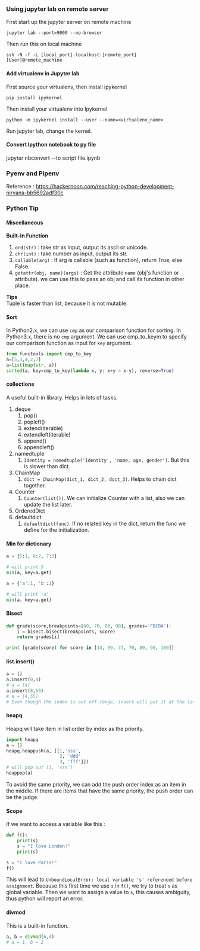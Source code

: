 ### Using jupyter lab on remote server
First start up the jupyter server on remote machine
```
jupyter lab --port=9000 --no-browser
```
Then run this on local machine 
```
ssh -N -f -L [local_port]:localhost:[remote_port] [User]@remote_machine
```

#### Add virtualenv in Jupyter lab
First source your virtualenv, then install ipykernel
```
pip install ipykernel
```
Then install your virtualenv into Ipykernel
```
python -m ipykernel install --user --name=<virtualenv_name>
```
Run jupyter lab, change the kernel.

#### Convert Ipython notebook to py file
jupyter nbconvert --to script file.ipynb

### Pyenv and Pipenv
Reference : https://hackernoon.com/reaching-python-development-nirvana-bb5692adf30c

### Python Tip

#### Miscellaneous
**Built-In Function**
1. `ord(str)` : take str as input, output its ascii or unicode.
2. `chr(int)` : take number as input, output its str.
3. `callable(arg)` : If arg is callable (such as function), return True, else False. 
4. `getattr(obj, name)(args)` : Get the attribute `name` (obj's function or attribute). we can use this to pass an obj and call its function in other place.

**Tips**  
Tuple is faster than list, because it is not mutable.

#### Sort
In Python2.x, we can use `cmp` as our comparison function for sorting. In Python3.x, there is no `cmp` argument. We can use cmp_to_keym to specify our comparison function as input for `key` argument.
  
```python
from functools import cmp_to_key
a=[5,3,4,2,7]
a=list(map(str, a))
sorted(a, key=cmp_to_key(lambda x, y: x+y > x-y), reverse=True)
```

#### collections
A useful built-in library. Helps in lots of tasks.
1. deque
    1. pop()
    2. popleft()
    3. extend(iterable)
    4. extendleft(iterable)
    5. append()
    6. appendleft()
2. namedtuple
    1. `Identity = namedtuple('Identity', 'name, age, gender')`. But this is slower than dict.
3. ChainMap
    1. `dict = ChainMap(dict_1, dict_2, doct_3)`. Helps to chain dict together.
4. Counter
    1. `Counter(list())`. We can initialize Counter with a list, also we can update the list later.
5. OrderedDict
6. defaultdict
    1. `defaultdict(func)`. If no related key in the dict, return the func we define for the initialization.

#### Min for dictionary
```python
a = {5:1, 6:2, 7:3}

# will print 5
min(a, key=a.get)

a = {'a':1, 'b':2}

# will print 'a'
min(a. key=a.get)
```

#### Bisect
```python
def grade(score,breakpoints=[60, 70, 80, 90], grades='FDCBA'):
    i = bisect.bisect(breakpoints, score)
    return grades[i]

print [grade(score) for score in [33, 99, 77, 70, 89, 90, 100]]
```

#### list.insert()
```python
a = []
a.insert(0,4)
# a = [4]
a.insert(8,55)
# a = [4,55]
# Even though the index is out off range, insert will put it at the last position
```
#### heapq
Heapq will take item in list order by index as the priority.
```python
import heapq
a = []
heapq.heappush(a, [[1,'sss',
                    2, 'ddd'
                    3, 'fff']])
# will pop out [1, 'sss']
heappop(a)
```
To avoid the same priority, we can add the push order index as an item in the middle. If there are items that have the same priority, the push order can be the judge.

#### Scope
If we want to access a variable like this : 
```python
def f(): 
    print(s)
    s = "I love London!"
    print(s) 

s = "I love Paris!" 
f()
```
This will lead to `UnboundLocalError: local variable 's' referenced before assignment`. Because this first time we use `s` in `f()`, we try to treat `s` as global variable. Then we want to assign a value to `s`, this causes ambiguity, thus python will report an error.

#### divmod
This is a built-in function.
```python
a, b = divmod(6,4)
# a = 1, b = 2
```